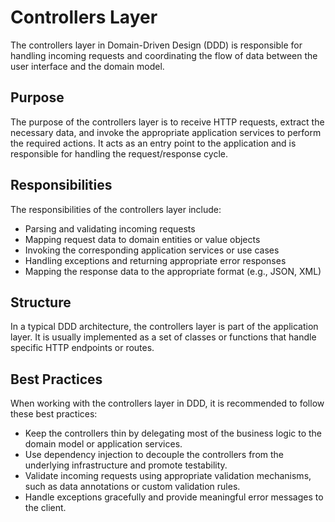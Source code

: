 # Controllers Layer

The controllers layer in Domain-Driven Design (DDD) is responsible for handling incoming requests and coordinating the flow of data between the user interface and the domain model.

## Purpose

The purpose of the controllers layer is to receive HTTP requests, extract the necessary data, and invoke the appropriate application services to perform the required actions. It acts as an entry point to the application and is responsible for handling the request/response cycle.

## Responsibilities

The responsibilities of the controllers layer include:

- Parsing and validating incoming requests
- Mapping request data to domain entities or value objects
- Invoking the corresponding application services or use cases
- Handling exceptions and returning appropriate error responses
- Mapping the response data to the appropriate format (e.g., JSON, XML)

## Structure

In a typical DDD architecture, the controllers layer is part of the application layer. It is usually implemented as a set of classes or functions that handle specific HTTP endpoints or routes.

## Best Practices

When working with the controllers layer in DDD, it is recommended to follow these best practices:

- Keep the controllers thin by delegating most of the business logic to the domain model or application services.
- Use dependency injection to decouple the controllers from the underlying infrastructure and promote testability.
- Validate incoming requests using appropriate validation mechanisms, such as data annotations or custom validation rules.
- Handle exceptions gracefully and provide meaningful error messages to the client.



